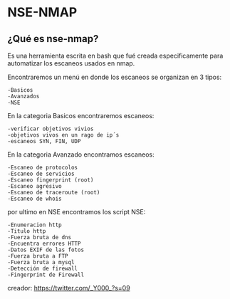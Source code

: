 # NSE-NMAP

## ¿Qué es nse-nmap?
Es una herramienta escrita en bash que fué creada especificamente para automatizar los escaneos usados en nmap.

Encontraremos un menú en donde los escaneos se organizan en 3 tipos:
```
-Basicos
-Avanzados
-NSE
```
En la categoria Basicos encontraremos escaneos:
```
-verificar objetivos vivios
-objetivos vivos en un rago de ip´s
-escaneos SYN, FIN, UDP 
```
En la categoria Avanzado encontramos escaneos:
```
-Escaneo de protocolos
-Escaneo de servicios
-Escaneo fingerprint (root)
-Escaneo agresivo
-Escaneo de traceroute (root)
-Escaneo de whois
```
por ultimo en NSE encontramos los script NSE:
```
-Enumeracion http
-Titulo http
-Fuerza bruta de dns
-Encuentra errores HTTP
-Datos EXIF de las fotos
-Fuerza bruta a FTP
-Fuerza bruta a mysql
-Detección de firewall
-Fingerprint de Firewall
``` 
creador:  https://twitter.com/_Y000_?s=09
